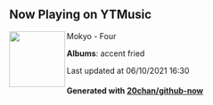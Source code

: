 ## Now Playing on YTMusic

[<img align="left" width="100" src="https://lh3.googleusercontent.com/71Ur0P4AJrEXAT7z1s-EP9fXMbIUfh5m9AUqkykCh4ZBvkTKzIoxH0BKlshkpSWrh6rqhvGKe809zBYQpQ">](https://music.youtube.com/watch?v=gbnEoHh2-mE)

Mokyo - Four

**Albums**: accent fried

Last updated at 06/10/2021 16:30

#### Generated with [20chan/github-now](https://github.com/20chan/github-now)
